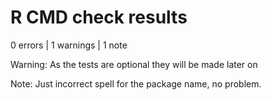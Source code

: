 # R CMD check results

0 errors | 1 warnings | 1 note

Warning: As the tests are optional they will be made later on

Note: Just incorrect spell for the package name, no problem.
